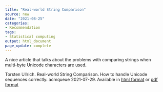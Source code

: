 ```yaml
---
title: "Real-world String Comparison"
source: new
date: "2021-08-25"
categories:
- Recommendation
tags:
- Statistical computing
output: html_document
page_update: complete
---
```


A nice article that talks about the problems with comparing strings when multi-byte Unicode characters are used.

<!--more-->

Torsten Ullrich. Real-world String Comparison. How to handle Unicode sequences correctly. acmqueue 2021-07-29. Available in [html format][ull1] or [pdf format][ull2]


[ull1]: https://queue.acm.org/detail.cfm?id=3478522
[ull2]: https://dl.acm.org/ft_gateway.cfm?id=3478522&ftid=2178287&dwn=1
